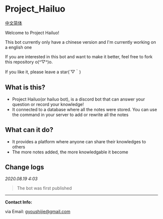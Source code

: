# Project_Hailuo

[中文简体](./docs/zh_cnReadMe.md)

Welcome to Project Hailuo!

This bot currently only have a chinese version and I'm currently working on a english one

If you are interested in this bot and want to make it better, feel free to fork this repository o(^▽^)o.

If you like it, please leave a star(´▽｀)

## What is this?

- Project Hailuo(or hailuo bot), is a discord bot that can answer your question or record your knowledge!
- It connected to a database where all the notes were stored. You can use the command in your server to add or rewrite all the notes

## What can it do?

- It provides a platform where anyone can share their knowledges to others
- The more notes added, the more knowledgable it become

## Change logs

*2020.08.19 4:03*
> The bot was first published

---

**Contact Info:**

via Email: gyoushijie@gmail.com